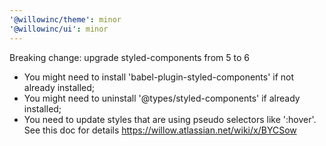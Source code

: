 ```yaml
---
'@willowinc/theme': minor
'@willowinc/ui': minor
---
```


Breaking change: upgrade styled-components from 5 to 6

- You might need to install 'babel-plugin-styled-components' if not already installed;
- You might need to uninstall '@types/styled-components' if already installed;
- You need to update styles that are using pseudo selectors like ':hover'.
  See this doc for details https://willow.atlassian.net/wiki/x/BYCSow

